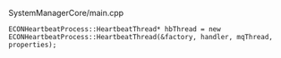 SystemManagerCore/main.cpp

```
ECONHeartbeatProcess::HeartbeatThread* hbThread = new ECONHeartbeatProcess::HeartbeatThread(&factory, handler, mqThread, properties);
```